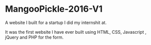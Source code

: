 # MangooPickle-2016-V1


A website I built for a startup I did my internshit at.

It was the first website I have ever built using HTML, CSS, Javascript , jQuery and PHP for the form.
